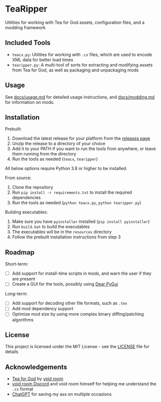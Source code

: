 # TeaRipper

Utilities for working with Tea for God assets, configuration files, and a modding framework

## Included Tools

- `teacx.py`: Utilities for working with `.cx` files, which are used to encode XML data for better load times
- `tearipper.py`: A multi-tool of sorts for extracting and modifying assets from Tea for God, as well as packaging and unpackaging mods

## Usage

See [docs/usage.md](docs/usage.md) for detailed usage instructions, and [docs/modding.md](docs/modding.md) for information on mods.

## Installation

Prebuilt:

1. Download the latest release for your platform from the [releases page](https://github.com/N3rdL0rd/TeaRipper/releases)
2. Unzip the release to a directory of your choice
3. Add it to your PATH if you want to run the tools from anywhere, or leave them running from the directory
4. Run the tools as needed (`teacx`, `tearipper`)

All below options require Python 3.8 or higher to be installed.

From source:

1. Clone the repository
2. Run `pip install -r requirements.txt` to install the required dependencies
3. Run the tools as needed (`python teacx.py`, `python tearipper.py`)

Building executables:

1. Make sure you have `pyinstaller` installed (`pip install pyinstaller`)
2. Run `build.bat` to build the executables
3. The executables will be in the `resources` directory
4. Follow the prebuilt installation instructions from step 3

## Roadmap

Short-term:

- [ ] Add support for install-time scripts in mods, and warn the user if they are present
- [ ] Create a GUI for the tools, possibly using [Dear PyGui](https://github.com/hoffstadt/DearPyGui)

Long-term:

- [ ] Add support for decoding other file formats, such as `.tex`
- [ ] Add mod dependency support
- [ ] Optimize mod size by using more complex binary diffing/patching algorithms

## License

This project is licensed under the MIT License - see the [LICENSE](LICENSE) file for details

## Acknowledgements

- [Tea for God](https://void-room.itch.io/tea-for-god) by [void room](https://void-room.itch.io/)
- [void room Discord](https://discord.gg/FFwyf4n) and void room himself for helping me understand the `.cx` format
- [ChatGPT](https://chatgpt.com/) for saving my ass on multiple occasions
